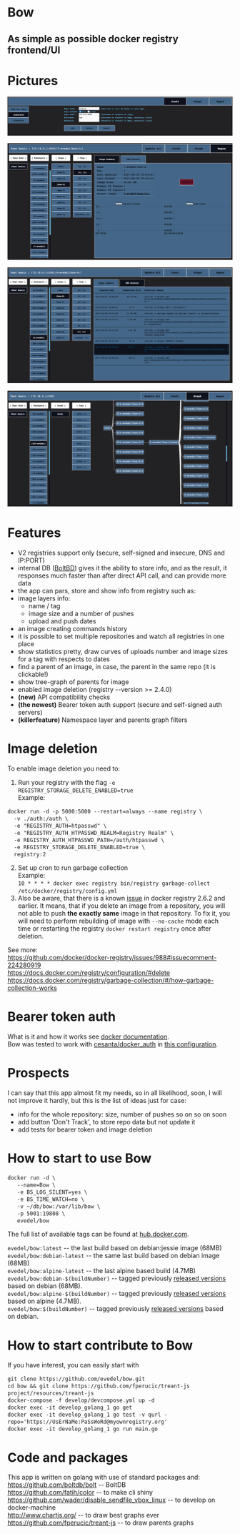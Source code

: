 Bow
==
## As simple as possible docker registry frontend/UI

Pictures
==
![](img/conf.png)  

![](img/info.png)

![](img/history.png)

![](img/parents.png)

Features
==  
- V2 registries support only (secure, self-signed and insecure, DNS and IP:PORT)
- internal DB ([BoltBD](https://github.com/boltdb/bolt)) gives it the ability to store info, and as the result, it responses much faster than after direct API call, and can provide more data
- the app can pars, store and show info from registry such as:
 - image layers info:
   - name / tag
   - image size and a number of pushes
   - upload and push dates
 - an image creating commands history
- it is possible to set multiple repositories and watch all registries in one place
- show statistics pretty, draw curves of uploads number and image sizes for a tag with respects to dates
- find a parent of an image, in case, the parent in the same repo (it is clickable!)
- show tree-graph of parents for image
- enabled image deletion (registry --version >= 2.4.0)
- __(new)__ API compatibility checks
- __(the newest)__ Bearer token auth support (secure and self-signed auth servers)
- __(killerfeature)__ Namespace layer and parents graph filters

Image deletion
==
To enable image deletion you need to:  
1. Run your registry with the flag `-e REGISTRY_STORAGE_DELETE_ENABLED=true`  
Example:  
```
docker run -d -p 5000:5000 --restart=always --name registry \
  -v ./auth:/auth \
  -e "REGISTRY_AUTH=htpasswd" \
  -e "REGISTRY_AUTH_HTPASSWD_REALM=Registry Realm" \
  -e REGISTRY_AUTH_HTPASSWD_PATH=/auth/htpasswd \
  -e REGISTRY_STORAGE_DELETE_ENABLED=true \
  registry:2
```  
2. Set up cron to run garbage collection  
Example:  
`10 * * * * docker exec registry bin/registry garbage-collect /etc/docker/registry/config.yml`  
3. Also be aware, that there is a known [issue](https://github.com/docker/distribution/issues/1939) in docker registry 2.6.2 and earlier. It means, that if you delete an image from a repository, you will not able to push __the exactly same__ image in that repository. To fix it, you will need to perform rebuilding of image with `--no-cache` mode each time or restarting the registry `docker restart registry` once after deletion.

See more:  
https://github.com/docker/docker-registry/issues/988#issuecomment-224280919  
https://docs.docker.com/registry/configuration/#delete  
https://docs.docker.com/registry/garbage-collection/#/how-garbage-collection-works

Bearer token auth
==
What is it and how it works see [docker documentation](https://docs.docker.com/registry/spec/auth/token/).  
Bow was tested to work with [cesanta/docker_auth](https://github.com/cesanta/docker_auth) in [this configuration](develop/devcompose.yml).  

Prospects
==
I can say that this app almost fit my needs, so in all likelihood, soon, I will not improve it hardly, but this is the list of ideas just for case:  
- info for the whole repository: size, number of pushes so on so on soon
- add button 'Don't Track', to store repo data but not update it
- add tests for bearer token and image deletion

How to start to use Bow
==
```
docker run -d \
   --name=Bow \
   -e BS_LOG_SILENT=yes \
   -e BS_TIME_WATCH=no \
   -v ~/db/bow:/var/lib/bow \
   -p 5001:19808 \
   evedel/bow
```

The full list of available tags can be found at [hub.docker.com](https://hub.docker.com/r/evedel/bow/tags/).

``evedel/bow:latest`` -- the last build based on debian:jessie image (68MB)  
``evedel/bow:debian-latest`` -- the same last build based on debian image (68MB)  
``evedel/bow:alpine-latest`` -- the last alpine based build (4.7MB)  
``evedel/bow:debian-$(buildNumber)`` -- tagged previously [released versions](https://github.com/Evedel/bow/blob/master/CHANGELOG.md) based on debian (68MB).  
``evedel/bow:alpine-$(buildNumber)`` -- tagged previously [released versions](https://github.com/Evedel/bow/blob/master/CHANGELOG.md) based on alpine (4.7MB).  
``evedel/bow:$(buildNumber)`` -- tagged previously [released versions](https://github.com/Evedel/bow/blob/master/CHANGELOG.md) based on debian.  


How to start contribute to Bow
==
If you have interest, you can easily start with
```
git clone https://github.com/evedel/bow.git
cd bow && git clone https://github.com/fperucic/treant-js project/resources/treant-js
docker-compose -f develop/devcompose.yml up -d
docker exec -it develop_golang_1 go get
docker exec -it develop_golang_1 go test -v qurl -repo='https://UsErNaMe:PaSsWoRd@myownregistry.org'
docker exec -it develop_golang_1 go run main.go
```
Code and packages
==
This app is written on golang with use of standard packages and:  
https://github.com/boltdb/bolt -- BoltDB  
https://github.com/fatih/color -- to make cli shiny  
https://github.com/wader/disable_sendfile_vbox_linux -- to develop on docker-machine  
http://www.chartjs.org/ -- to draw best graphs ever  
https://github.com/fperucic/treant-js -- to draw parents graphs  
